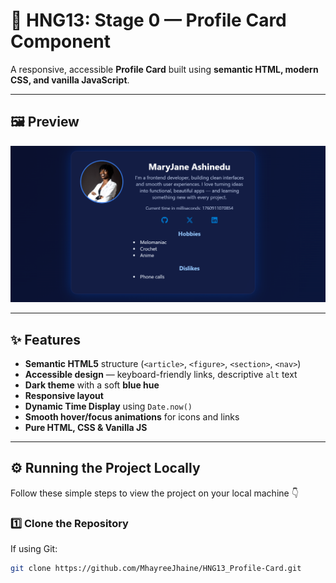 # 🌌 HNG13: Stage 0 — Profile Card Component

A responsive, accessible **Profile Card** built using **semantic HTML, modern CSS, and vanilla JavaScript**.

---

## 🖼️ Preview

![Profile Card Preview](/images/profile-card.png)

---

## ✨ Features

- **Semantic HTML5** structure (`<article>`, `<figure>`, `<section>`, `<nav>`)
- **Accessible design** — keyboard-friendly links, descriptive `alt` text
- **Dark theme** with a soft **blue hue**
- **Responsive layout**
- **Dynamic Time Display** using `Date.now()`
- **Smooth hover/focus animations** for icons and links
- **Pure HTML, CSS & Vanilla JS**

---

## ⚙️ Running the Project Locally

Follow these simple steps to view the project on your local machine 👇

### 1️⃣ Clone the Repository

If using Git:

```bash
git clone https://github.com/MhayreeJhaine/HNG13_Profile-Card.git
```
